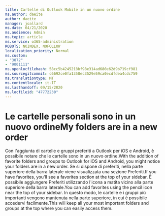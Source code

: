 ```yaml
---
title: Cartelle di Outlook Mobile in un nuovo ordine
ms.author: daeite
author: daeite
manager: joallard
ms.date: 04/21/2020
ms.audience: Admin
ms.topic: article
ms.service: o365-administration
ROBOTS: NOINDEX, NOFOLLOW
localization_priority: Normal
ms.custom:
- "3072"
- "9001111"
ms.openlocfilehash: 58cc5b4245218bf98e314ad680e62d9b719cf981
ms.sourcegitcommit: c6692ce0fa1358ec3529e59ca0ecdfdea4cdc759
ms.translationtype: MT
ms.contentlocale: it-IT
ms.lasthandoff: 09/15/2020
ms.locfileid: "47772230"
---
```

# <a name="my-folders-are-in-a-new-order"></a><span data-ttu-id="f05a4-102">Le cartelle personali sono in un nuovo ordine</span><span class="sxs-lookup"><span data-stu-id="f05a4-102">My folders are in a new order</span></span>

<span data-ttu-id="f05a4-103">Con l'aggiunta di cartelle e gruppi preferiti a Outlook per iOS e Android, è possibile notare che le cartelle sono in un nuovo ordine.</span><span class="sxs-lookup"><span data-stu-id="f05a4-103">With the addition of favorite folders and groups to Outlook for iOS and Android, you might notice your folders are in a new order.</span></span> <span data-ttu-id="f05a4-104">Se si dispone di preferiti, nella parte superiore della barra laterale viene visualizzata una sezione Preferiti.</span><span class="sxs-lookup"><span data-stu-id="f05a4-104">If you have favorites, you'll see a favorites section at the top of your sidebar.</span></span> <span data-ttu-id="f05a4-105">È possibile aggiungere Preferiti utilizzando l'icona a matita vicino alla parte superiore della barra laterale.</span><span class="sxs-lookup"><span data-stu-id="f05a4-105">You can add favorites using the pencil icon near the top of your sidebar.</span></span> <span data-ttu-id="f05a4-106">In questo modo, le cartelle e i gruppi più importanti vengono mantenuta nella parte superiore, in cui è possibile accedervi facilmente.</span><span class="sxs-lookup"><span data-stu-id="f05a4-106">This will keep all your most important folders and groups at the top where you can easily access them.</span></span>